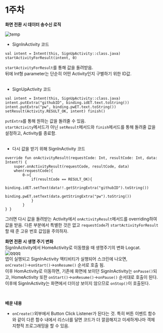 ﻿
# 1주차  
**화면 전환 시 데이터 송수신 로직**  
  
![temp](https://user-images.githubusercontent.com/57510192/113583138-3846eb80-9664-11eb-84b4-333f1f8cce35.PNG)  
  
  
- SignInActivity 코드  
```  
val intent = Intent(this, SignUpActivity::class.java) startActivityForResult(intent, 0)  
```  
`startActivityForResult`를 통해 값을 돌려받음.   
뒤에 Int형 parameter는 단순히 어떤 Activity인지 구별하기 위한 ID값.  
<br>  
- SignUpActivity 코드  
```  
val intent = Intent(this, SignUpActivity::class.java) intent.putExtra("githubID", binding.idET.text.toString()) intent.putExtra("pw", binding.pwET.text.toString()) setResult(Activity.RESULT_OK, intent) finish()  
```  
`putExtra`를 통해 원하는 값을 돌려줄 수 있음.   
`startActivity`메서드가 아닌 `setResult`메서드와 `finish`메서드를 통해 돌려줄 값을 설정하고, Activity를 종료함.  
<br>  
- 다시 값을 받기 위해 SignInActivity 코드  
```  
override fun onActivityResult(requestCode: Int, resultCode: Int, data: Intent?) {    
    super.onActivityResult(requestCode, resultCode, data)    
    when(requestCode){    
        0->{    
            if(resultCode == RESULT_OK){    
                binding.idET.setText(data!!.getStringExtra("githubID").toString())    
                binding.pwET.setText(data.getStringExtra("pw").toString())    
            }    
        }    
} }  
```  
그러면 다시 값을 돌려받는 Activity에서 `onActivityResult`메서드를 overriding하여 값을 받음. 다른 부분에서 특별한 것은 없고 `requestCode`가 `startActivityForResult`할 때 준 고유 번호 값임을 주의하자.  
  
**화면 전환 시 생명 주기 변화**  
SignInActivity에서 HomeActivity로 이동했을 때 생명주기의 변화 Logcat.  
![qqqq](https://user-images.githubusercontent.com/57510192/113586447-7cd48600-9668-11eb-80e4-7687b0bef792.PNG)  
앱이 실행되고 SignInActivity 액티비티가 실행되어 스크린에 나오면,   
`onCreate()`->`onStart()`->`onResume()` 순서로 호출 됨.  
이후 HomActivity로 이동하면, 기존에 화면에 보이던 SignInActivity는 `onPause()`되고, HomeActivity 또한 `onStart()`->`onResume()`->`onPause()` 순서대로 호출이 된다. 이후에 SignInActivity는 화면에서 더이상 보이지 않으므로 `onStop()`이 호출된다.  
  
<br>  
  
**배운 내용**  
- `onCreate()`외부에서 Button Click Listener가 된다는 것. 특히 버튼 이벤트 함수와 같이 다른 함수 내에서 리스너를 달면 코드가 더 깔끔해지고 미세하게나마 객체지향적 프로그래밍을 할 수 있음.